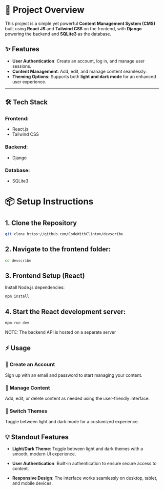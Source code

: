 # 🚀 Project Overview

This project is a simple yet powerful **Content Management System (CMS)** built using **React JS** and **Tailwind CSS** on the frontend, with **Django** powering the backend and **SQLite3** as the database.

## ✨ Features
- **User Authentication**: Create an account, log in, and manage user sessions.  
- **Content Management**: Add, edit, and manage content seamlessly.  
- **Theming Options**: Supports both **light and dark mode** for an enhanced user experience.  

---

## 🛠️ Tech Stack

### **Frontend:**
- React.js
- Tailwind CSS

### **Backend:**
- Django

### **Database:**
- SQLite3


# 📦 Setup Instructions

## 1. Clone the Repository

```bash
git clone https://github.com/CodeWithClinton/devscribe
```


## 2. Navigate to the frontend folder:
```bash
cd devscribe
```


## 3. Frontend Setup (React)
Install Node.js dependencies:
```bash
npm install
```

## 4. Start the React development server:
```bash
npm run dev
```

NOTE: The backend API is hosted on a separate server




## ⚡ Usage

### 🔹 **Create an Account**  
Sign up with an email and password to start managing your content.

### 🔹 **Manage Content**  
Add, edit, or delete content as needed using the user-friendly interface.

### 🔹 **Switch Themes**  
Toggle between light and dark mode for a customized experience.




## 💡 Standout Features

- **Light/Dark Theme**: Toggle between light and dark themes with a smooth, modern UI experience.

- **User Authentication**: Built-in authentication to ensure secure access to content.

- **Responsive Design**: The interface works seamlessly on desktop, tablet, and mobile devices.
